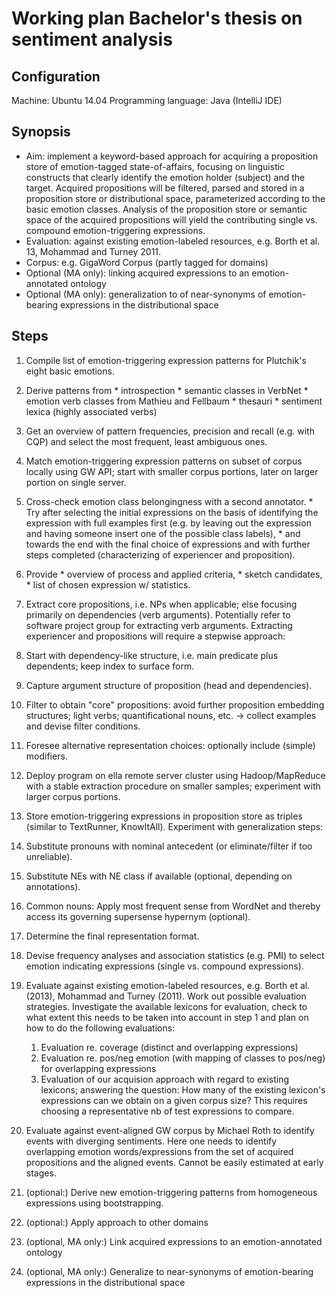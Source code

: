 # Working plan Bachelor's thesis on sentiment analysis

## Configuration
Machine: Ubuntu 14.04
Programming language: Java (IntelliJ IDE)

## Synopsis

* Aim: implement a keyword-based approach for acquiring a proposition store of emotion-tagged state-of-affairs, focusing on linguistic constructs that clearly identify the emotion holder (subject) and the target. Acquired propositions will be filtered, parsed and stored in a proposition store or distributional space, parameterized according to the basic emotion classes. Analysis of the proposition store or semantic space of the acquired propositions will yield the contributing single vs. compound emotion-triggering expressions.
* Evaluation: against existing emotion-labeled resources, e.g. Borth et al. 13, Mohammad and Turney 2011.
* Corpus: e.g. GigaWord Corpus (partly tagged for domains)
* Optional (MA only): linking acquired expressions to an emotion-annotated ontology
* Optional (MA only): generalization to of near-synonyms of emotion-bearing expressions in the distributional space

## Steps

1. Compile list of emotion-triggering expression patterns for Plutchik's eight basic emotions.
  1. Derive patterns from
    * introspection
    * semantic classes in VerbNet
    * emotion verb classes from Mathieu and Fellbaum
    * thesauri
    * sentiment lexica (highly associated verbs)
  1. Get an overview of pattern frequencies, precision and recall (e.g. with CQP) and select the most frequent, least ambiguous ones.
  1. Match emotion-triggering expression patterns on subset of corpus locally using GW API; start with smaller corpus portions, later on larger portion on single server.
  1. Cross-check emotion class belongingness with a second annotator.
    * Try after selecting the initial expressions on the basis of identifying the expression with full examples first (e.g. by leaving out the expression and having someone insert one of the possible class labels),
    * and towards the end with the final choice of expressions and with further steps completed (characterizing of experiencer and proposition).
  1. Provide
    * overview of process and applied criteria,
    * sketch candidates,
    * list of chosen expression w/ statistics.

2. Extract core propositions, i.e. NPs when applicable; else focusing primarily on dependencies (verb arguments). Potentially refer to software project group for extracting verb arguments. Extracting experiencer and propositions will require a stepwise approach:
  1. Start with dependency-like structure, i.e. main predicate plus dependents; keep index to surface form.
  2. Capture argument structure of proposition (head and dependencies).
  3. Filter to obtain "core" propositions: avoid further proposition embedding structures; light verbs; quantificational nouns, etc. -> collect examples and devise filter conditions.
  4. Foresee alternative representation choices: optionally include (simple) modifiers.

3. Deploy program on ella remote server cluster using Hadoop/MapReduce with a stable extraction procedure on smaller samples; experiment with larger corpus portions.

4. Store emotion-triggering expressions in proposition store as triples (similar to TextRunner, KnowItAll). Experiment with generalization steps:
  1. Substitute pronouns with nominal antecedent (or eliminate/filter if too unreliable).
  2. Substitute NEs with NE class if available (optional, depending on annotations).
  3. Common nouns: Apply most frequent sense from WordNet and thereby access its governing supersense hypernym (optional).
  4. Determine the final representation format.

5. Devise frequency analyses and association statistics (e.g. PMI) to select emotion indicating expressions (single vs. compound expressions).

6. Evaluate against existing emotion-labeled resources, e.g. Borth et al. (2013), Mohammad and Turney (2011). Work out possible evaluation strategies. Investigate the available lexicons for evaluation, check to what extent this needs to be taken into account in step 1 and plan on how to do the following evaluations:
   1. Evaluation re. coverage (distinct and overlapping expressions)
   2. Evaluation re. pos/neg emotion (with mapping of classes to pos/neg) for overlapping expressions
   3. Evaluation of our acquision approach with regard to existing lexicons; answering the question: How many of the existing lexicon's expressions can we obtain on a given corpus size? This requires choosing a representative nb of test expressions to compare.

7. Evaluate against event-aligned GW corpus by Michael Roth to identify events with diverging sentiments. Here one needs to identify overlapping emotion words/expressions from the set of acquired propositions and the aligned events. Cannot be easily estimated at early stages.

1. (optional:) Derive new emotion-triggering patterns from homogeneous expressions using bootstrapping.
1. (optional:) Apply approach to other domains
1. (optional, MA only:) Link acquired expressions to an emotion-annotated ontology
1. (optional, MA only:) Generalize to near-synonyms of emotion-bearing expressions in the distributional space
